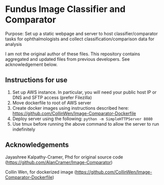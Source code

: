 # Fundus Image Classifier and Comparator

Purpose: Set up a static webpage and server to host classifier/comparator tasks for ophthalmologists and collect classification/comparison data for analysis

I am not the original author of these files. This repository contains aggregated and updated files from previous developers. See acknowledgement below.

## Instructions for use
1. Set up AWS instance. In particular, you will need your public host IP or DNS and SFTP access (prefer Filezilla)
2. Move dockerfile to root of AWS server
3. Create docker images using instructions described here: https://github.com/CollinWen/Image-Comparator-Dockerfile
4. Deploy server using the following:
```python -m SimpleHTTPServer 8080```
5. Use tmux before running the above command to allow the server to run indefinitely

## Acknowledgements
Jayashree Kalpathy-Cramer, Phd for original source code (https://github.com/AlanCramer/Image-Comparator)

Collin Wen, for dockerized image (https://github.com/CollinWen/Image-Comparator-Dockerfile)
